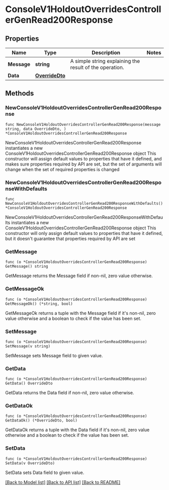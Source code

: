 # ConsoleV1HoldoutOverridesControllerGenRead200Response

## Properties

Name | Type | Description | Notes
------------ | ------------- | ------------- | -------------
**Message** | **string** | A simple string explaining the result of the operation. | 
**Data** | [**OverrideDto**](OverrideDto.md) |  | 

## Methods

### NewConsoleV1HoldoutOverridesControllerGenRead200Response

`func NewConsoleV1HoldoutOverridesControllerGenRead200Response(message string, data OverrideDto, ) *ConsoleV1HoldoutOverridesControllerGenRead200Response`

NewConsoleV1HoldoutOverridesControllerGenRead200Response instantiates a new ConsoleV1HoldoutOverridesControllerGenRead200Response object
This constructor will assign default values to properties that have it defined,
and makes sure properties required by API are set, but the set of arguments
will change when the set of required properties is changed

### NewConsoleV1HoldoutOverridesControllerGenRead200ResponseWithDefaults

`func NewConsoleV1HoldoutOverridesControllerGenRead200ResponseWithDefaults() *ConsoleV1HoldoutOverridesControllerGenRead200Response`

NewConsoleV1HoldoutOverridesControllerGenRead200ResponseWithDefaults instantiates a new ConsoleV1HoldoutOverridesControllerGenRead200Response object
This constructor will only assign default values to properties that have it defined,
but it doesn't guarantee that properties required by API are set

### GetMessage

`func (o *ConsoleV1HoldoutOverridesControllerGenRead200Response) GetMessage() string`

GetMessage returns the Message field if non-nil, zero value otherwise.

### GetMessageOk

`func (o *ConsoleV1HoldoutOverridesControllerGenRead200Response) GetMessageOk() (*string, bool)`

GetMessageOk returns a tuple with the Message field if it's non-nil, zero value otherwise
and a boolean to check if the value has been set.

### SetMessage

`func (o *ConsoleV1HoldoutOverridesControllerGenRead200Response) SetMessage(v string)`

SetMessage sets Message field to given value.


### GetData

`func (o *ConsoleV1HoldoutOverridesControllerGenRead200Response) GetData() OverrideDto`

GetData returns the Data field if non-nil, zero value otherwise.

### GetDataOk

`func (o *ConsoleV1HoldoutOverridesControllerGenRead200Response) GetDataOk() (*OverrideDto, bool)`

GetDataOk returns a tuple with the Data field if it's non-nil, zero value otherwise
and a boolean to check if the value has been set.

### SetData

`func (o *ConsoleV1HoldoutOverridesControllerGenRead200Response) SetData(v OverrideDto)`

SetData sets Data field to given value.



[[Back to Model list]](../README.md#documentation-for-models) [[Back to API list]](../README.md#documentation-for-api-endpoints) [[Back to README]](../README.md)


